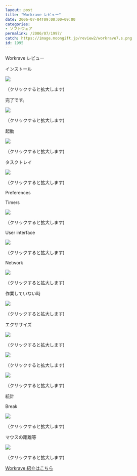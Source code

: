 ```yaml
---
layout: post
title: "Workrave レビュー"
date: 2006-07-04T09:00:00+09:00
categories:
- ソフトウェア
permalink: /2006/07/1997/
catch: https://image.moongift.jp/review2/workrave7.s.png
id: 1995
---
```

Workrave レビュー  
<!--more-->

インストール

  

[![](https://image.moongift.jp/review2/workrave1.s.png)](https://image.moongift.jp/review2/workrave1.png)  
  
（クリックすると拡大します)

  

完了です。

  

[![](https://image.moongift.jp/review2/workrave2.s.png)](https://image.moongift.jp/review2/workrave2.png)  
  
（クリックすると拡大します)

  

起動

  

[![](https://image.moongift.jp/review2/workrave3.s.png)](https://image.moongift.jp/review2/workrave3.png)  
  
（クリックすると拡大します)

  

タスクトレイ

  

[![](https://image.moongift.jp/review2/workrave4.s.png)](https://image.moongift.jp/review2/workrave4.png)  
  
（クリックすると拡大します)

  

Preferences

  

Timers

  

[![](https://image.moongift.jp/review2/workrave5.s.png)](https://image.moongift.jp/review2/workrave5.png)  
  
（クリックすると拡大します)

  

User interface

  

[![](https://image.moongift.jp/review2/workrave6.s.png)](https://image.moongift.jp/review2/workrave6.png)  
  
（クリックすると拡大します)

  

Network

  

[![](https://image.moongift.jp/review2/workrave7.s.png)](https://image.moongift.jp/review2/workrave7.png)  
  
（クリックすると拡大します)

  

作業していない時

  

[![](https://image.moongift.jp/review2/workrave8.s.png)](https://image.moongift.jp/review2/workrave8.png)  
  
（クリックすると拡大します)

  

エクササイズ

  

[![](https://image.moongift.jp/review2/workrave10.s.png)](https://image.moongift.jp/review2/workrave10.png)  
  
（クリックすると拡大します)

  

[![](https://image.moongift.jp/review2/workrave11.s.png)](https://image.moongift.jp/review2/workrave11.png)  
  
（クリックすると拡大します)

  

[![](https://image.moongift.jp/review2/workrave12.s.png)](https://image.moongift.jp/review2/workrave12.png)  
  
（クリックすると拡大します)

  

統計

  

Break

  

[![](https://image.moongift.jp/review2/workrave13.s.png)](https://image.moongift.jp/review2/workrave13.png)  
  
（クリックすると拡大します)

  

マウスの距離等

  

[![](https://image.moongift.jp/review2/workrave14.s.png)](https://image.moongift.jp/review2/workrave14.png)  
  
（クリックすると拡大します)

  

[Workrave 紹介はこちら](http://oss.moongift.jp/intro/i-1995.html)

